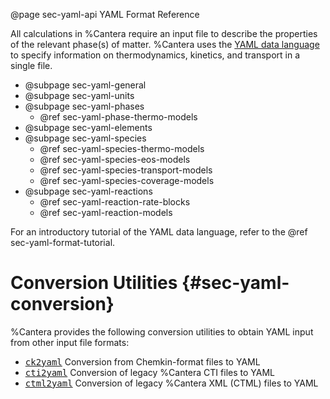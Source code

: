 @page sec-yaml-api YAML Format Reference

All calculations in %Cantera require an input file to describe the properties of the
relevant phase(s) of matter. %Cantera uses the
[YAML data language](https://yaml.org/spec/1.2/spec.html#Introduction) to specify
information on thermodynamics, kinetics, and transport in a single file.

-   @subpage sec-yaml-general
-   @subpage sec-yaml-units
-   @subpage sec-yaml-phases
    -   @ref sec-yaml-phase-thermo-models
-   @subpage sec-yaml-elements
-   @subpage sec-yaml-species
    -   @ref sec-yaml-species-thermo-models
    -   @ref sec-yaml-species-eos-models
    -   @ref sec-yaml-species-transport-models
    -   @ref sec-yaml-species-coverage-models
-   @subpage sec-yaml-reactions
    -   @ref sec-yaml-reaction-rate-blocks
    -   @ref sec-yaml-reaction-models

For an introductory tutorial of the YAML data language, refer to the
@ref sec-yaml-format-tutorial.

# Conversion Utilities {#sec-yaml-conversion}

%Cantera provides the following conversion utilities to obtain YAML input from other
input file formats:

-   <tt>[ck2yaml](https://cantera.org/tutorials/ck2yaml-tutorial.html)</tt> Conversion
    from Chemkin-format files to YAML
-   <tt>[cti2yaml](https://cantera.org/tutorials/legacy2yaml.html#cti2yaml)</tt>
    Conversion of legacy %Cantera CTI files to YAML
-   <tt>[ctml2yaml](https://cantera.org/tutorials/legacy2yaml.html#cti2yaml)</tt>
    Conversion of legacy %Cantera XML (CTML) files to YAML
